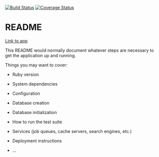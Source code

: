 [![Build Status](https://img.shields.io/endpoint.svg?url=https%3A%2F%2Factions-badge.atrox.dev%2Fkrav-ets%2Fdb-project%2Fbadge%3Fref%3Ddevelop&style=flat)](https://actions-badge.atrox.dev/krav-ets/db-project/goto?ref=develop)
[![Coverage Status](https://coveralls.io/repos/github/krav-ets/db-project/badge.svg)](https://coveralls.io/github/krav-ets/db-project)


# README
[Link to app](taskmgr.fly.dev)

This README would normally document whatever steps are necessary to get the
application up and running.

Things you may want to cover:

* Ruby version

* System dependencies

* Configuration

* Database creation

* Database initialization

* How to run the test suite

* Services (job queues, cache servers, search engines, etc.)

* Deployment instructions

* ...

